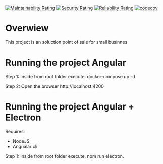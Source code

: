 [![Maintainability Rating](https://sonarcloud.io/api/project_badges/measure?project=flipecristian_bas-pdv&metric=sqale_rating)](https://sonarcloud.io/dashboard?id=flipecristian_bas-pdv) [![Security Rating](https://sonarcloud.io/api/project_badges/measure?project=flipecristian_bas-pdv&metric=security_rating)](https://sonarcloud.io/dashboard?id=flipecristian_bas-pdv) [![Reliability Rating](https://sonarcloud.io/api/project_badges/measure?project=flipecristian_bas-pdv&metric=reliability_rating)](https://sonarcloud.io/dashboard?id=flipecristian_bas-pdv) [![codecov](https://codecov.io/gh/flipecristian/bas-pdv/branch/master/graph/badge.svg?token=fjU4naFnsE)](https://codecov.io/gh/flipecristian/bas-pdv)

# Overwiew

This project is an soluction point of sale for small businnes


# Running the project Angular

Step 1: Inside from root folder execute. docker-compose up -d

Step 2: Open the browser http://localhost:4200


# Running the project Angular + Electron

Requires:
 - NodeJS
 - Angualar cli

Step 1: Inside from root folder execute. npm run electron.

